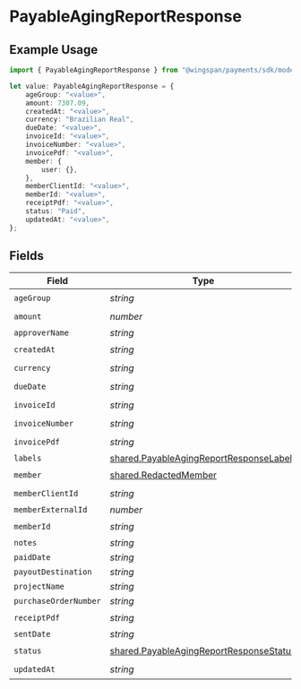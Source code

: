 # PayableAgingReportResponse

## Example Usage

```typescript
import { PayableAgingReportResponse } from "@wingspan/payments/sdk/models/shared";

let value: PayableAgingReportResponse = {
    ageGroup: "<value>",
    amount: 7307.09,
    createdAt: "<value>",
    currency: "Brazilian Real",
    dueDate: "<value>",
    invoiceId: "<value>",
    invoiceNumber: "<value>",
    invoicePdf: "<value>",
    member: {
        user: {},
    },
    memberClientId: "<value>",
    memberId: "<value>",
    receiptPdf: "<value>",
    status: "Paid",
    updatedAt: "<value>",
};
```

## Fields

| Field                                                                                                     | Type                                                                                                      | Required                                                                                                  | Description                                                                                               |
| --------------------------------------------------------------------------------------------------------- | --------------------------------------------------------------------------------------------------------- | --------------------------------------------------------------------------------------------------------- | --------------------------------------------------------------------------------------------------------- |
| `ageGroup`                                                                                                | *string*                                                                                                  | :heavy_check_mark:                                                                                        | N/A                                                                                                       |
| `amount`                                                                                                  | *number*                                                                                                  | :heavy_check_mark:                                                                                        | N/A                                                                                                       |
| `approverName`                                                                                            | *string*                                                                                                  | :heavy_minus_sign:                                                                                        | N/A                                                                                                       |
| `createdAt`                                                                                               | *string*                                                                                                  | :heavy_check_mark:                                                                                        | N/A                                                                                                       |
| `currency`                                                                                                | *string*                                                                                                  | :heavy_check_mark:                                                                                        | N/A                                                                                                       |
| `dueDate`                                                                                                 | *string*                                                                                                  | :heavy_check_mark:                                                                                        | N/A                                                                                                       |
| `invoiceId`                                                                                               | *string*                                                                                                  | :heavy_check_mark:                                                                                        | N/A                                                                                                       |
| `invoiceNumber`                                                                                           | *string*                                                                                                  | :heavy_check_mark:                                                                                        | N/A                                                                                                       |
| `invoicePdf`                                                                                              | *string*                                                                                                  | :heavy_check_mark:                                                                                        | N/A                                                                                                       |
| `labels`                                                                                                  | [shared.PayableAgingReportResponseLabels](../../../sdk/models/shared/payableagingreportresponselabels.md) | :heavy_minus_sign:                                                                                        | N/A                                                                                                       |
| `member`                                                                                                  | [shared.RedactedMember](../../../sdk/models/shared/redactedmember.md)                                     | :heavy_check_mark:                                                                                        | N/A                                                                                                       |
| `memberClientId`                                                                                          | *string*                                                                                                  | :heavy_check_mark:                                                                                        | N/A                                                                                                       |
| `memberExternalId`                                                                                        | *number*                                                                                                  | :heavy_minus_sign:                                                                                        | N/A                                                                                                       |
| `memberId`                                                                                                | *string*                                                                                                  | :heavy_check_mark:                                                                                        | N/A                                                                                                       |
| `notes`                                                                                                   | *string*                                                                                                  | :heavy_minus_sign:                                                                                        | N/A                                                                                                       |
| `paidDate`                                                                                                | *string*                                                                                                  | :heavy_minus_sign:                                                                                        | N/A                                                                                                       |
| `payoutDestination`                                                                                       | *string*                                                                                                  | :heavy_minus_sign:                                                                                        | N/A                                                                                                       |
| `projectName`                                                                                             | *string*                                                                                                  | :heavy_minus_sign:                                                                                        | N/A                                                                                                       |
| `purchaseOrderNumber`                                                                                     | *string*                                                                                                  | :heavy_minus_sign:                                                                                        | N/A                                                                                                       |
| `receiptPdf`                                                                                              | *string*                                                                                                  | :heavy_check_mark:                                                                                        | N/A                                                                                                       |
| `sentDate`                                                                                                | *string*                                                                                                  | :heavy_minus_sign:                                                                                        | N/A                                                                                                       |
| `status`                                                                                                  | [shared.PayableAgingReportResponseStatus](../../../sdk/models/shared/payableagingreportresponsestatus.md) | :heavy_check_mark:                                                                                        | N/A                                                                                                       |
| `updatedAt`                                                                                               | *string*                                                                                                  | :heavy_check_mark:                                                                                        | N/A                                                                                                       |